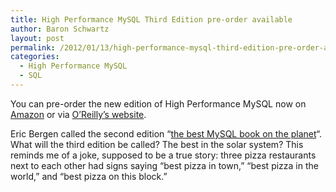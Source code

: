 ```yaml
---
title: High Performance MySQL Third Edition pre-order available
author: Baron Schwartz
layout: post
permalink: /2012/01/13/high-performance-mysql-third-edition-pre-order-available/
categories:
  - High Performance MySQL
  - SQL
---
```

You can pre-order the new edition of High Performance MySQL now on [Amazon][1] or via [O&#8217;Reilly&#8217;s website][2].

Eric Bergen called the second edition &#8220;[the best MySQL book on the planet][3]&#8220;. What will the third edition be called? The best in the solar system? This reminds me of a joke, supposed to be a true story: three pizza restaurants next to each other had signs saying &#8220;best pizza in town,&#8221; &#8220;best pizza in the world,&#8221; and &#8220;best pizza on this block.&#8221;

 [1]: http://www.amazon.com/High-Performance-MySQL-Optimization-Replication/dp/1449314287/?tag=xaprb-20
 [2]: http://shop.oreilly.com/product/0636920022343.do
 [3]: http://ebergen.net/wordpress/2010/07/20/how-to-be-a-mysql-dba-and-the-best-mysql-book-on-the-planet/